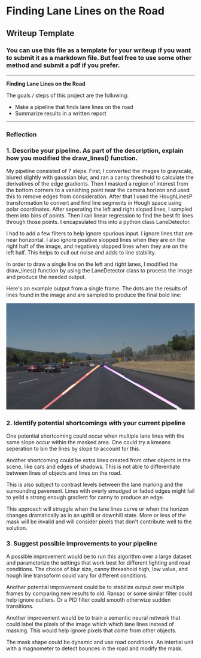 # **Finding Lane Lines on the Road** 

## Writeup Template

### You can use this file as a template for your writeup if you want to submit it as a markdown file. But feel free to use some other method and submit a pdf if you prefer.

---

**Finding Lane Lines on the Road**

The goals / steps of this project are the following:
* Make a pipeline that finds lane lines on the road
* Summarize results in a written report


[//]: # (Image References)

[image1]: ./test_images_output/solidWhiteCurve.jpg "RoadExample1"

---

### Reflection

### 1. Describe your pipeline. As part of the description, explain how you modified the draw_lines() function.

My pipeline consisted of 7 steps. First, I converted the images to grayscale, blured slightly with gaussian blur, and ran a canny threshold to calculate the derivatives of the edge gradients. Then I masked a region of interest from the bottom corners to a vanishing point near the camera horizon and used this to remove edges from consideration. After that I used the HoughLinesP transformation to convert and find line segments in Hough space using polar coordinates. After seperating the left and right sloped lines, I sampled them into bins of points. Then I ran linear regression to find the best fit lines through those points. I encapsulated this into a python class LaneDetector.

I had to add a few filters to help ignore spurious input. I ignore lines that are near horizontal. I also ignore positive slopped lines when they are on the right half of the image, and negatively slopped lines when they are on the left half. This helps to cull out noise and adds to line stability.

In order to draw a single line on the left and right lanes, I modified the draw_lines() function by using the LaneDetector class to process the image and produce the needed output. 

Here's an example output from a single frame. The dots are the results of lines found in the image and are sampled to produce the final bold line: 

![alt text][image1]


### 2. Identify potential shortcomings with your current pipeline


One potential shortcoming could occur when multiple lane lines with the same slope occur within the masked area. One could try a kmeans seperation to bin the lines by slope to account for this.

Another shortcoming could be extra lines created from other objects in the scene, like cars and edges of shadows. This is not able to differentiate between lines of objects and lines on the road.

This is also subject to contrast levels between the lane marking and the surrounding pavement. Lines with overly smudged or faded edges might fail to yeild a strong enough gradient for canny to produce an edge.

This approach will struggle when the lane lines curve or when the horizon changes dramatically as in an uphill or downhill state. More or less of the mask will be invalid and will consider pixels that don't contribute well to the solution.

### 3. Suggest possible improvements to your pipeline

A possible improvement would be to run this algorithm over a large dataset and parameterize the settings that work best for different lighting and road conditions. The choice of blur size, canny threashold high, low value, and hough line transoform could vary for different conditions.

Another potential improvement could be to stabilize output over multiple frames by comparing new results to old. Ransac or some similar filter could help ignore outliers. Or a PID filter could smooth otherwize sudden transitions.

Another improvement would be to train a semantic neural network that could label the pixels of the image which which lane lines instead of masking. This would help ignore pixels that come from other objects.

The mask shape could be dynamic and use road conditions. An intertial unit with a magnometer to detect bounces in the road and modify the mask.
